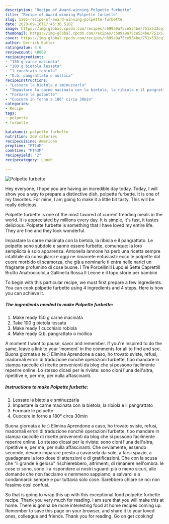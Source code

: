 ```yaml
---
description: "Recipe of Award-winning Polpette furbette"
title: "Recipe of Award-winning Polpette furbette"
slug: 1505-recipe-of-award-winning-polpette-furbette
date: 2020-09-16T17:45:36.510Z
image: https://img-global.cpcdn.com/recipes/c699a9a75ce534be/751x532cq70/polpette-furbette-recipe-main-photo.jpg
thumbnail: https://img-global.cpcdn.com/recipes/c699a9a75ce534be/751x532cq70/polpette-furbette-recipe-main-photo.jpg
cover: https://img-global.cpcdn.com/recipes/c699a9a75ce534be/751x532cq70/polpette-furbette-recipe-main-photo.jpg
author: Derrick Butler
ratingvalue: 4.6
reviewcount: 48068
recipeingredient:
- "150 g carne macinata"
- "100 g bietola lessata"
- "1 cucchiaio robiola"
- "Q.b. pangrattato o mollica"
recipeinstructions:
- "Lessare la bietola e sminuzzarla"
- "Impastare la carne macinata con la bietola, la ribiola e il pangrattato"
- "Formare le polpette"
- "Cuocere in forno a 180° circa 30min"
categories:
- Recipe
tags:
- polpette
- furbette

katakunci: polpette furbette 
nutrition: 269 calories
recipecuisine: American
preptime: "PT14M"
cooktime: "PT43M"
recipeyield: "2"
recipecategory: Lunch

---
```



![Polpette furbette](https://img-global.cpcdn.com/recipes/c699a9a75ce534be/751x532cq70/polpette-furbette-recipe-main-photo.jpg)

Hey everyone, I hope you are having an incredible day today. Today, I will show you a way to prepare a distinctive dish, polpette furbette. It is one of my favorites. For mine, I am going to make it a little bit tasty. This will be really delicious.

Polpette furbette is one of the most favored of current trending meals in the world. It is appreciated by millions every day. It is simple, it's fast, it tastes delicious. Polpette furbette is something that I have loved my entire life. They are fine and they look wonderful.

Impastare la carne macinata con la bietola, la ribiola e il pangrattato. Le polpette sono subdole e sanno essere furbette, comunque: la loro semplicità è solo apparenza. Antonella Iannone ha però una ricetta sempre infallibile da consigliarci e oggi ne rimarrete entusiasti: ecco le polpette dal cuore morbido di scamorza, che già a nominarle ti entra nelle narici un fragrante profumino di cose buone. I Tre PorcelliniIl Lupo ei Sette CaprettiIl Brutto AnatroccoloLa Gallinella Rossa Il Leone e il topo storie per bambini


To begin with this particular recipe, we must first prepare a few ingredients. You can cook polpette furbette using 4 ingredients and 4 steps. Here is how you can achieve it.

<!--inarticleads1-->

##### The ingredients needed to make Polpette furbette:

1. Make ready 150 g carne macinata
1. Take 100 g bietola lessata
1. Make ready 1 cucchiaio robiola
1. Make ready Q.b. pangrattato o mollica


A moment I want to pause, savor and remember. If you&#39;re inspired to do the same, leave a link to your &#39;moment&#39; in the comments for all to find and see. Buona giornata a te :) Elimina Aprendone a caso, ho trovato sviste, refusi, madornali errori di traduzione nonchè operazioni furbette, tipo mandare in stampa raccolte di ricette provenienti da blog che si possono facilmente reperire online. Lo stesso dicasi per le riviste: sono cloni l&#39;una dell&#39;altra, ripetitive e, per me, per nulla affascinanti. 

<!--inarticleads2-->

##### Instructions to make Polpette furbette:

1. Lessare la bietola e sminuzzarla
1. Impastare la carne macinata con la bietola, la ribiola e il pangrattato
1. Formare le polpette
1. Cuocere in forno a 180° circa 30min


Buona giornata a te :) Elimina Aprendone a caso, ho trovato sviste, refusi, madornali errori di traduzione nonchè operazioni furbette, tipo mandare in stampa raccolte di ricette provenienti da blog che si possono facilmente reperire online. Lo stesso dicasi per le riviste: sono cloni l&#39;una dell&#39;altra, ripetitive e, per me, per nulla affascinanti. Che ovviamente, essendo seconde, devono imparare presto a cavarsela da sole, a farsi spazio, a guadagnare la loro dose di attenzioni e di gratificazioni. Che con la scusa che &#34;il grande è geloso&#34; rischierebbero, altrimenti, di rimanere nell&#39;ombra. le cose ci sono, sono lì a rispondere ai nostri sguardi più o meno sicuri, alle domande che non facciamo e nemmeno sappiamo, a salvarci e a condannarci: sempre e pur tuttavia solo cose. Sarebbero chiare se noi non fossimo così confusi. 

So that is going to wrap this up with this exceptional food polpette furbette recipe. Thank you very much for reading. I am sure that you will make this at home. There is gonna be more interesting food at home recipes coming up. Remember to save this page on your browser, and share it to your loved ones, colleague and friends. Thank you for reading. Go on get cooking!
